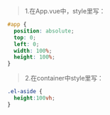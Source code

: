 > 1.在App.vue中，style里写：

```css
#app {
  position: absolute;
  top: 0;
  left: 0;
  width: 100%;
  height: 100%;
}
```

> 2.在container中style里写：

```css
.el-aside {
  height:100vh;
}
```

